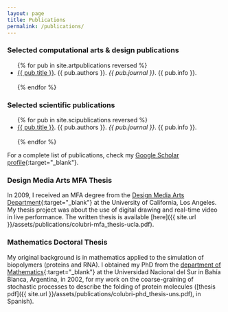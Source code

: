 ```yaml
---
layout: page
title: Publications
permalink: /publications/
---
```


### Selected computational arts & design publications

<ul>
{% for pub in site.artpublications reversed %}
  <li><a href="{{ pub.url | prepend: site.baseurl }}">{{ pub.title }}</a>. {{ pub.authors }}.
  <i>{{ pub.journal }}</i>. {{ pub.info }}.</li><br>
{% endfor %}    
</ul>


### Selected scientific publications

<ul>
{% for pub in site.scipublications reversed %}
  <li><a href="{{ pub.url | prepend: site.baseurl }}">{{ pub.title }}</a>. {{ pub.authors }}.
  <i>{{ pub.journal }}</i>. {{ pub.info }}.</li><br>
{% endfor %}    
</ul>

For a complete list of publications, check my [Google Scholar profile](https://scholar.google.com/citations?user=wvvJioMAAAAJ&hl=en){:target="_blank"}.


### Design Media Arts MFA Thesis

In 2009, I received an MFA degree from the [Design Media Arts Department](http://dma.ucla.edu/){:target="_blank"} at the University of California, Los Angeles. My thesis project was about the use of digital drawing and real-time video in live performance. The written thesis is available [here]({{ site.url }}/assets/publications/colubri-mfa_thesis-ucla.pdf).


### Mathematics Doctoral Thesis

My original background is in mathematics applied to the simulation of biopolymers (proteins and RNA). I obtained my PhD from the [department of Mathematics](http://www.matematica.uns.edu.ar/default.php){:target="_blank"} at the Universidad Nacional del Sur in Bahía Blanca, Argentina, in 2002, for my work on the coarse-graining of stochastic processes to describe the folding of protein molecules ([thesis pdf]({{ site.url }}/assets/publications/colubri-phd_thesis-uns.pdf), in Spanish).
